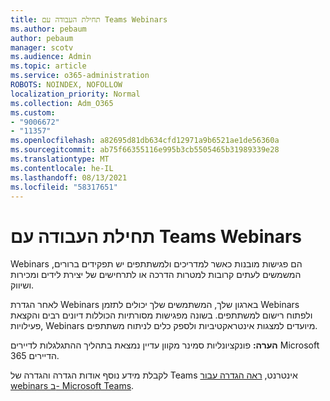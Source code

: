 ```yaml
---
title: תחילת העבודה עם Teams Webinars
ms.author: pebaum
author: pebaum
manager: scotv
ms.audience: Admin
ms.topic: article
ms.service: o365-administration
ROBOTS: NOINDEX, NOFOLLOW
localization_priority: Normal
ms.collection: Adm_O365
ms.custom:
- "9006672"
- "11357"
ms.openlocfilehash: a82695d81db634cfd12971a9b6521ae1de56360a
ms.sourcegitcommit: ab75f66355116e995b3cb5505465b31989339e28
ms.translationtype: MT
ms.contentlocale: he-IL
ms.lasthandoff: 08/13/2021
ms.locfileid: "58317651"
---
```

# <a name="getting-started-with-teams-webinars"></a>תחילת העבודה עם Teams Webinars

Webinars הם פגישות מובנות כאשר למדריכים ולמשתתפים יש תפקידים ברורים, המשמשים לעתים קרובות למטרות הדרכה או לתרחישים של יצירת לידים ומכירות ושיווק.

לאחר הגדרת Webinars בארגון שלך, המשתמשים שלך יכולים לתזמן Webinars ולפתוח רישום למשתתפים. בשונה מפגישות מסורתיות הכוללות דיונים רבים והקצאת פעילויות, Webinars מיועדים למצגות אינטראקטיביות ולספק כלים לניתוח משתתפים.

**הערה:** פונקציונליות סמינר מקוון עדיין נמצאת בתהליך ההתגלגלות לדיירים Microsoft 365 הדיירים. 

לקבלת מידע נוסף אודות הגדרה והגדרה של Teams אינטרנט, [ראה הגדרה עבור webinars ב- Microsoft Teams](https://docs.microsoft.com/microsoftteams/set-up-webinars).